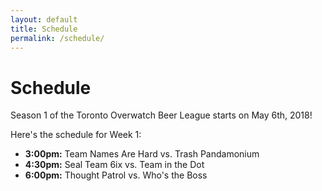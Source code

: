 ```yaml
---
layout: default
title: Schedule
permalink: /schedule/
---
```

<div class="container">
  <div class="row justify-content-center page-section-no-line">
    <div class="col-12 col-md-10 col-xl-8">
      <h1 class="text-center">Schedule</h1>
      <p>Season 1 of the Toronto Overwatch Beer League starts on May 6th, 2018!</p>
      <p>Here's the schedule for Week 1:</p>
      <ul>
        <li><strong>3:00pm:</strong> Team Names Are Hard vs. Trash Pandamonium</li>
        <li><strong>4:30pm:</strong> Seal Team 6ix vs. Team in the Dot</li>
        <li><strong>6:00pm:</strong> Thought Patrol vs. Who's the Boss</li>
      </ul>
    </div>
  </div>
</div>
